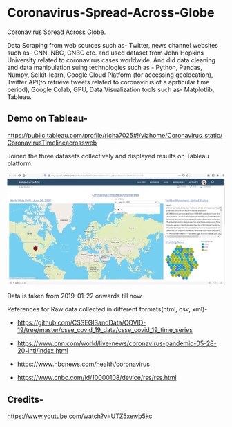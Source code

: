 # Coronavirus-Spread-Across-Globe
Coronavirus Spread Across Globe. 

Data Scraping from web sources such as- Twitter, news channel websites such as- CNN, NBC, CNBC etc. and used dataset from John Hopkins University related to coronavirus cases worldwide. And did data cleaning and data manipulation suing technologies such as - Python, Pandas, Numpy, Scikit-learn, Google Cloud Platform (for accessing geolocation), Twitter API(to retrieve tweets related to coronavirus of a aprticular time period), Google Colab, GPU, Data Visualization tools such as- Matplotlib, Tableau.

## Demo on Tableau-

https://public.tableau.com/profile/richa7025#!/vizhome/Coronavirus_static/CoronavirusTimelineacrossweb

Joined the three datasets collectively and displayed results on Tableau platform.

![alt text](https://github.com/rickhagwal/Coronavirus-Spread-Across-Globe/blob/master/corona.png)




Data is taken from 2019-01-22 onwards till now.

References for Raw data collected in different formats(html, csv, xml)-

- https://github.com/CSSEGISandData/COVID-19/tree/master/csse_covid_19_data/csse_covid_19_time_series

- https://www.cnn.com/world/live-news/coronavirus-pandemic-05-28-20-intl/index.html

- https://www.nbcnews.com/health/coronavirus

- https://www.cnbc.com/id/10000108/device/rss/rss.html


## Credits-

https://www.youtube.com/watch?v=UTZ5xewb5kc
